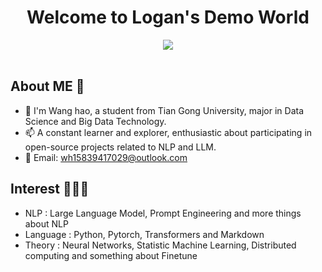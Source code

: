 <h1 align="center">
   Welcome to Logan's Demo World
</h1>

<div align="center" ><img order-radius="100px" src="https://user-images.githubusercontent.com/88621342/202923774-e8529a32-8047-4fad-98e0-71b550230481.jpg"/></div>
<br>

## About ME 👋

- 🔭 I'm Wang hao, a student from Tian Gong University, major in Data Science and Big Data Technology.
- 📫 A constant learner and explorer, enthusiastic about participating in open-source projects related to NLP and LLM.
- 💬 Email: [wh15839417029@outlook.com](wh15839417029@outlook.com)
 
## Interest 👨🏽‍💻

- NLP : Large Language Model, Prompt Engineering and more things about NLP 
- Language : Python, Pytorch, Transformers and Markdown
- Theory : Neural Networks, Statistic Machine Learning, Distributed computing and something about Finetune